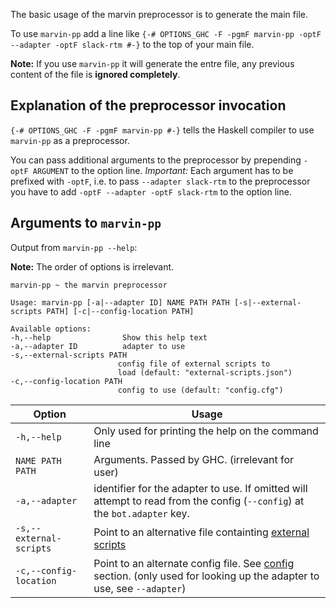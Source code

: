 The basic usage of the marvin preprocessor is to generate the main file.

To use `marvin-pp` add a line like `{-# OPTIONS_GHC -F -pgmF marvin-pp -optF --adapter -optF slack-rtm #-}` to the top of your main file.

**Note:** If you use `marvin-pp` it will generate the entre file, any previous content of the file is **ignored completely**. 

## Explanation of the preprocessor invocation

`{-# OPTIONS_GHC -F -pgmF marvin-pp #-}` tells the Haskell compiler to use `marvin-pp` as a preprocessor.

You can pass additional arguments to the preprocessor by prepending `-optF ARGUMENT` to the option line.
*Important:* Each argument has to be prefixed with `-optF`, i.e. to pass `--adapter slack-rtm` to the preprocessor you have to add `-optF --adapter -optF slack-rtm` to the option line. 

## Arguments to `marvin-pp`

Output from `marvin-pp --help`:

**Note:** The order of options is irrelevant.

    marvin-pp ~ the marvin preprocessor

    Usage: marvin-pp [-a|--adapter ID] NAME PATH PATH [-s|--external-scripts PATH] [-c|--config-location PATH]

    Available options:
    -h,--help                Show this help text
    -a,--adapter ID          adapter to use
    -s,--external-scripts PATH
                            config file of external scripts to
                            load (default: "external-scripts.json")
    -c,--config-location PATH
                            config to use (default: "config.cfg")


| Option | Usage |
|--|--|
| `-h,--help` | Only used for printing the help on the command line |
| `NAME PATH PATH` | Arguments. Passed by GHC. (irrelevant for user) |
| `-a,--adapter` | identifier for the adapter to use. If omitted will attempt to read from the config (`--config`) at the `bot.adapter` key. |
| `-s,--external-scripts` | Point to an alternative file containting [external scripts](external-scripts) |
| `-c,--config-location` | Point to an alternate config file. See [config](configuration) section. (only used for looking up the adapter to use, see `--adapter`) |
